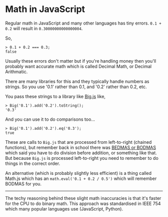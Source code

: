 # Math in JavaScript

Regular math in JavaScript and many other languages has tiny errors. `0.1 + 0.2` will result in `0.30000000000000004`.

So,

    > 0.1 + 0.2 === 0.3;
    false

Usually these errors don't matter but if you're handling money then you'll probably want accurate math which is called Decimal Math, or Decimal Arithmatic.

There are many libraries for this and they typically handle numbers as strings. So you use '0.1' rather than 0.1, and '0.2' rather than 0.2, etc.

You pass these strings to a library like [Big.js](https://github.com/MikeMcl/big.js/) like,
 
    > Big('0.1').add('0.2').toString();
    '0.3'

And you can use it to do comparisons too...

    > Big('0.1').add('0.2').eq('0.3');
    true

These are calls to `Big.js` that are processed from left-to-right (chained functions), but remember back in school there was [BEDMAS or BODMAS](https://en.wikipedia.org/wiki/Order_of_operations) which said you have to do division before addition, or something like that. But because `Big.js` is processed left-to-right you need to remember to do things in the correct order.

An alternative (which is probably slightly less efficient) is a thing called Math.js which has an `math.eval('0.1 + 0.2 / 0.5')` which will remember BODMAS for you.

------------------------------------

The techy reasoning behind these slight math inaccuracies is that it's faster for the CPU to do binary math. This approach was standardised in IEEE 754 which many popular languages use (JavaScript, Python).
